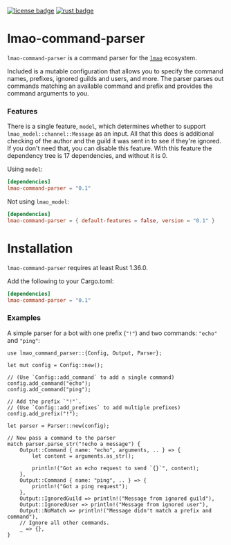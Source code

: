 [![license badge][]][license link] [![rust badge]][rust link]

# lmao-command-parser

`lmao-command-parser` is a command parser for the [`lmao`] ecosystem.

Included is a mutable configuration that allows you to specify the command
names, prefixes, ignored guilds and users, and more. The parser parses out
commands matching an available command and prefix and provides the command
arguments to you.

### Features

There is a single feature, `model`, which determines whether to support
`lmao_model::channel::Message` as an input. All that this does is additional
checking of the author and the guild it was sent in to see if they're
ignored. If you don't need that, you can disable this feature. With this
feature the dependency tree is 17 dependencies, and without it is 0.

Using `model`:

```toml
[dependencies]
lmao-command-parser = "0.1"
```

Not using `lmao_model`:

```toml
[dependencies]
lmao-command-parser = { default-features = false, version = "0.1" }
```

# Installation

`lmao-command-parser` requires at least Rust 1.36.0.

Add the following to your Cargo.toml:

```toml
[dependencies]
lmao-command-parser = "0.1"
```

### Examples

A simple parser for a bot with one prefix (`"!"`) and two commands: `"echo"`
and `"ping"`:

```rust,no_run
use lmao_command_parser::{Config, Output, Parser};

let mut config = Config::new();

// (Use `Config::add_command` to add a single command)
config.add_command("echo");
config.add_command("ping");

// Add the prefix `"!"`.
// (Use `Config::add_prefixes` to add multiple prefixes)
config.add_prefix("!");

let parser = Parser::new(config);

// Now pass a command to the parser
match parser.parse_str("!echo a message") {
    Output::Command { name: "echo", arguments, .. } => {
        let content = arguments.as_str();

        println!("Got an echo request to send `{}`", content);
    },
    Output::Command { name: "ping", .. } => {
        println!("Got a ping request");
    },
    Output::IgnoredGuild => println!("Message from ignored guild"),
    Output::IgnoredUser => println!("Message from ignored user"),
    Output::NoMatch => println!("Message didn't match a prefix and command"),
    // Ignore all other commands.
    _ => {},
}
```

[license badge]: https://img.shields.io/badge/license-ISC-blue.svg?style=flat-square
[license link]: https://opensource.org/licenses/ISC
[rust badge]: https://img.shields.io/badge/rust-1.36+-93450a.svg?style=flat-square
[rust link]: https://blog.rust-lang.org/2019/07/04/Rust-1.36.0.html
[`lmao`]: https://github.com/zeyla/lmao
